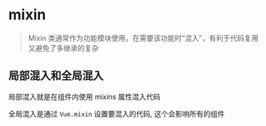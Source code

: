 # mixin

> Mixin 类通常作为功能模块使用，在需要该功能时“混入”，有利于代码复用又避免了多继承的复杂

## 局部混入和全局混入

局部混入就是在组件内使用 mixins 属性混入代码

全局混入是通过 `Vue.mixin` 设置要混入的代码, 这个会影响所有的组件


